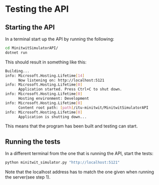 # Testing the API

## Starting the API

In a terminal start up the API by running the following:
```sh
cd MinitwitSimulatorAPI/
dotnet run
```
This should result in something like this:
```sh
Building...
info: Microsoft.Hosting.Lifetime[14]
      Now listening on: http://localhost:5121
info: Microsoft.Hosting.Lifetime[0]
      Application started. Press Ctrl+C to shut down.
info: Microsoft.Hosting.Lifetime[0]
      Hosting environment: Development
info: Microsoft.Hosting.Lifetime[0]
      Content root path: [path]/itu-minitwit/MinitwitSimulatorAPI
info: Microsoft.Hosting.Lifetime[0]
      Application is shutting down...
```
This means that the program has been built and testing can start.

## Running the tests

In a different terminal from the one that is running the API, start the tests:
```sh
python minitwit_simulator.py "http://localhost:5121"
```

Note that the localhost address has to match the one given when running the server(see step 1).